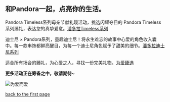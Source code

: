 ## 和Pandora一起，点亮你的生活。

Pandora Timeless系列母亲节献礼现活动，挑选闪耀夺目的 Pandora Timeless 系列臻礼，表达您的真挚爱意。[潘多拉Timeless系列](https://cn.pandora.net/zh/jewellery/pandora-timeless-collection/#icid=e:homepage:module3Pandora-timeless-W17)

迪士尼 × Pandora系列，童趣迪士尼！将永生难忘的故事中心爱的角色收入囊中。每一款串饰都鲜亮醒目，为每一个迪士尼角色赋予了甜美的细节。[潘多拉迪士尼系列](https://cn.pandora.net/zh/jewellery/disney-collection/#icid=e:homepage:module5PandoraDisney-W17)

适合所有场合的臻礼，为心爱之人，寻找一份完美礼物。[为爱臻选](https://cn.pandora.net/zh/gifts/#icid=e:homepage:module6-gifting-W17)

**更多活动正在筹备之中，敬请期待~**

![为爱而爱](https://cms-live.pandora.net/resource/responsive-image/1296962/m66-feature-module-landscape/lg/3/01-timeless-gallery-04.jpg)

[back to the first page]( https://github.com/chggm/English-task/blob/main/Pandora.md )
